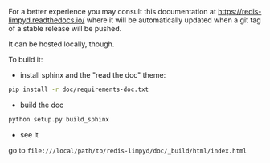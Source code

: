 For a better experience you may consult this documentation at https://redis-limpyd.readthedocs.io/ where it will be automatically updated when a git tag of a stable release will be pushed.

It can be hosted locally, though.

To build it:

- install sphinx and the "read the doc" theme:

```bash
pip install -r doc/requirements-doc.txt
```

- build the doc

```bash
python setup.py build_sphinx
```

- see it

go to ``file:///local/path/to/redis-limpyd/doc/_build/html/index.html``
